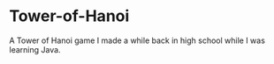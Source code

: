 # Tower-of-Hanoi
A Tower of Hanoi game I made a while back in high school while I was learning Java. 
